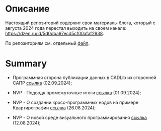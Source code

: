 # Описание

Настоящий репозиторий содержит свои материалы блога, который с августа 2024 года перестал выходить на своем канале: https://dzen.ru/id/5d0dba97ecd5cf00afaf2938.

По репозиториям см. отдельный [файл](./RepoAbout.md).

# Summary

* Программная сторона публикации данных в CADLib из сторонней САПР [ссылка](./blog/article_02092024_CS.md) (02.09.2024);

* NVP - Подводя промежуточные итоги [ссылка](./blog/article_01092024_NVP.md) (01.09.2024);

* NVP - О создании кросс-программных нодов на примере Квартирографии [ссылка](./blog/article_26082024_NVP.md) (26.08.2024);

* NVP - О новой среде визуального программирования [ссылка](./blog/article_12082024_NVP.md) (12.08.2024);
